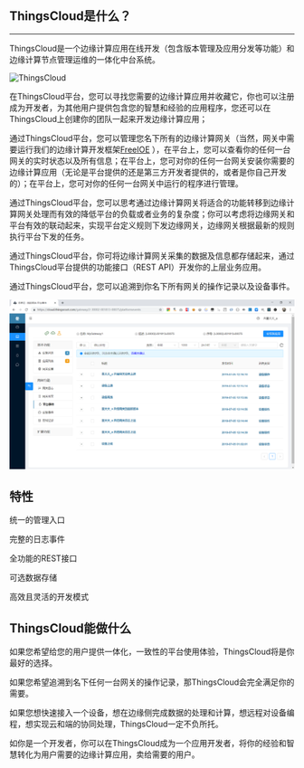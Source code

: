 ## ThingsCloud是什么？

------



ThingsCloud是一个边缘计算应用在线开发（包含版本管理及应用分发等功能）和边缘计算节点管理运维的一体化中台系统。

![ThingsCloud](D:\网关软件及资料\_冬笋科技\docs\Marketing\ThingsCloud.png)

在ThingsCloud平台，您可以寻找您需要的边缘计算应用并收藏它，你也可以注册成为开发者，为其他用户提供包含您的智慧和经验的应用程序，您还可以在ThingsCloud上创建你的团队一起来开发边缘计算应用；

通过ThingsCloud平台，您可以管理您名下所有的边缘计算网关（当然，网关中需要运行我们的边缘计算开发框架[FreeIOE](https://github.com/freeioe/freeioe) ），在平台上，您可以查看你的任何一台网关的实时状态以及所有信息；在平台上，您可对你的任何一台网关安装你需要的边缘计算应用（无论是平台提供的还是第三方开发者提供的，或者是你自己开发的）；在平台上，您可对你的任何一台网关中运行的程序进行管理。

通过ThingsCloud平台，您可以思考通过边缘计算网关将适合的功能转移到边缘计算网关处理而有效的降低平台的负载或者业务的复杂度；你可以考虑将边缘网关和平台有效的联动起来，实现平台定义规则下发边缘网关，边缘网关根据最新的规则执行平台下发的任务。

通过ThingsCloud平台，你可将边缘计算网关采集的数据及信息都存储起来，通过ThingsCloud平台提供的功能接口（REST API）开发你的上层业务应用。

通过ThingsCloud平台，您可以追溯到你名下所有网关的操作记录以及设备事件。

![ThingsCloud_plat_event](.\ThingsCloud_plat_event.png)

## 特性

统一的管理入口

完整的日志事件

全功能的REST接口

可选数据存储

高效且灵活的开发模式



## ThingsCloud能做什么

如果您希望给您的用户提供一体化，一致性的平台使用体验，ThingsCloud将是你最好的选择。

如果您希望追溯到名下任何一台网关的操作记录，那ThingsCloud会完全满足你的需要。

如果您想快速接入一个设备，想在边缘侧完成数据的处理和计算，想远程对设备编程，想实现云和端的协同处理，ThingsCloud一定不负所托。

如你是一个开发者，你可以在ThingsCloud成为一个应用开发者，将你的经验和智慧转化为用户需要的边缘计算应用，卖给需要的用户。